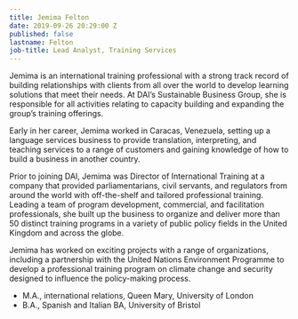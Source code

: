 ```yaml
---
title: Jemima Felton
date: 2019-09-26 20:29:00 Z
published: false
lastname: Felton
job-title: Lead Analyst, Training Services
---
```


Jemima is an international training professional with a strong track record of building relationships with clients from all over the world to develop learning solutions that meet their needs. At DAI’s Sustainable Business Group, she is responsible for all activities relating to capacity building and expanding the group’s training offerings.

Early in her career, Jemima worked in Caracas, Venezuela, setting up a language services business to provide translation, interpreting, and teaching services to a range of customers and gaining knowledge of how to build a business in another country.

Prior to joining DAI, Jemima was Director of International Training at a company that provided parliamentarians, civil servants, and regulators from around the world with off-the-shelf and tailored professional training. Leading a team of program development, commercial, and facilitation professionals, she built up the business to organize and deliver more than 50 distinct training programs in a variety of public policy fields in the United Kingdom and across the globe. 

Jemima has worked on exciting projects with a range of organizations, including a partnership with the United Nations Environment Programme to develop a professional training program on climate change and security designed to influence the policy-making process.

* M.A., international relations, Queen Mary, University of London
* B.A., Spanish and Italian BA, University of Bristol

